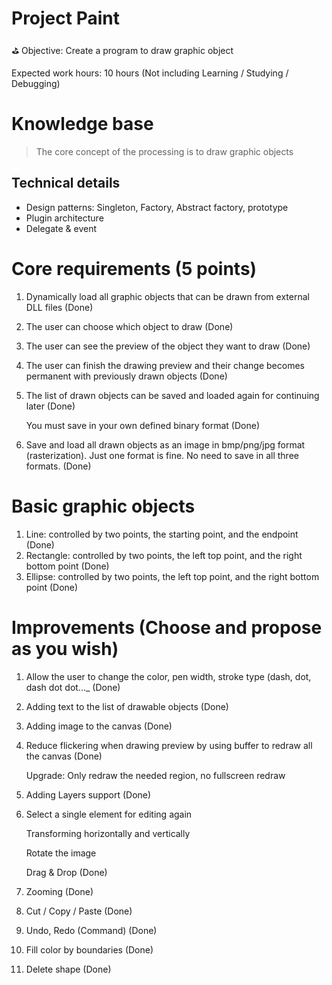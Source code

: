 # Project Paint

<aside>
⛳ Objective: Create a program to draw graphic object

</aside>

Expected work hours: 10 hours (Not including Learning / Studying / Debugging)
# Knowledge base

> The core concept of the processing is to draw graphic objects
> 

## Technical details

- Design patterns: Singleton, Factory, Abstract factory, prototype
- Plugin architecture
- Delegate & event

# Core requirements (5 points)

1. Dynamically load all graphic objects that can be drawn from external DLL files (Done)
2. The user can choose which object to draw (Done)
3. The user can see the preview of the object they want to draw (Done)
4. The user can finish the drawing preview and their change becomes permanent with previously drawn objects (Done)
5. The list of drawn objects can be saved and loaded again for continuing later (Done)
    
    You must save in your own defined binary format (Done)
    
6. Save and load all drawn objects as an image in bmp/png/jpg format (rasterization). Just one format is fine. No need to save in all three formats. (Done)
# Basic graphic objects

1. Line: controlled by two points, the starting point, and the endpoint (Done)
2. Rectangle: controlled by two points, the left top point, and the right bottom point (Done)
3. Ellipse: controlled by two points, the left top point, and the right bottom point (Done)

# Improvements (Choose and propose as you wish)

1. Allow the user to change the color, pen width, stroke type (dash, dot, dash dot dot..._ (Done)
2. Adding text to the list of drawable objects (Done)
3. Adding image to the canvas (Done)
4. Reduce flickering when drawing preview by using buffer to redraw all the canvas (Done)
    
    Upgrade: Only redraw the needed region, no fullscreen redraw
    
5. Adding Layers support (Done)
6. Select a single element for editing again
    
    Transforming horizontally and vertically
    
    Rotate the image
    
    Drag & Drop (Done)
    
7. Zooming (Done)
8. Cut / Copy / Paste (Done)
9. Undo, Redo (Command) (Done)
10. Fill color by boundaries (Done)
11. Delete shape (Done)
